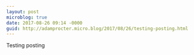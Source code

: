 ```yaml
---
layout: post
microblog: true
date: 2017-08-26 09:14 -0000
guid: http://adamprocter.micro.blog/2017/08/26/testing-posting.html
---
```

Testing posting

